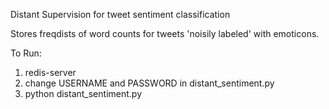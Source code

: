 Distant Supervision for tweet sentiment classification

Stores freqdists of word counts for tweets 'noisily labeled' with emoticons.


To Run:

1. redis-server
2. change USERNAME and PASSWORD in distant_sentiment.py
3. python distant_sentiment.py